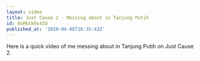 ```yaml
---
layout: video
title: Just Cause 2 - Messing about in Tanjung Putih
id: 0sMktk9s41U
published_at: '2010-04-08T16:35:43Z'
---
```

Here is a quick video of me messing about in Tanjung Putih on Just Cause 2.